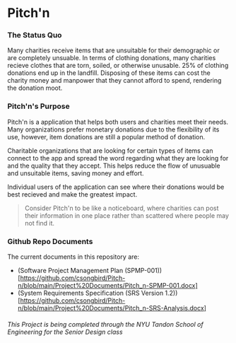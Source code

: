 # Pitch'n

### The Status Quo
Many charities receive items that are unsuitable for their demographic or
are completely unsuable. In terms of clothing donations, many charities 
recieve clothes that are torn, soiled, or otherwise unusable. 25% of clothing 
donations end up in the landfill. Disposing of these items can cost the charity money
and manpower that they cannot afford to spend, rendering the donation moot. 

### Pitch'n's Purpose

Pitch'n is a application that helps both users and charities meet their needs.
Many organizations prefer monetary donations due to the flexibility of its use, 
however, item donations are still a popular method of donation.

Charitable organizations that are looking for certain types of items can connect to the
app and spread the word regarding what they are looking for and the quality that they 
accept. This helps reduce the flow of unusuable and unsuitable items, saving money and effort.

Individual users of the application can see where their donations would be best recieved
and make the greatest impact. 

> Consider Pitch'n to be like a noticeboard, where charities can post their information in
> one place rather than scattered where people may not find it.

### Github Repo Documents

The current documents in this repository are:
* (Software Project Management Plan (SPMP-001)) [https://github.com/csongbird/Pitch-n/blob/main/Project%20Documents/Pitch_n-SPMP-001.docx]
* (System Requirements Specification (SRS Version 1.2)) [https://github.com/csongbird/Pitch-n/blob/main/Project%20Documents/Pitch_n-SRS-Analysis.docx]


###### _This Project is being completed through the NYU Tandon School of Engineering for the Senior Design class_

